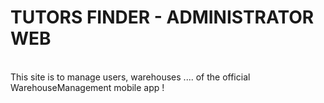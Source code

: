 # TUTORS FINDER - ADMINISTRATOR WEB
<br/>
This site is to manage users, warehouses .... of the official WarehouseManagement mobile app !
